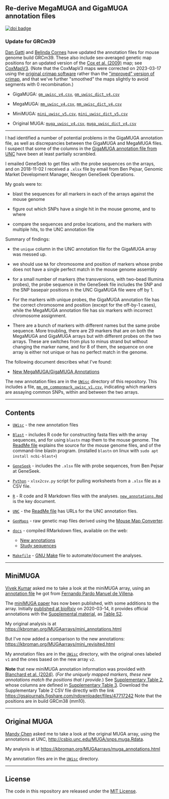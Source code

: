 ## Re-derive MegaMUGA and GigaMUGA annotation files

[![doi badge](https://zenodo.org/badge/156335678.svg)](https://zenodo.org/badge/latestdoi/156335678)


### Update for GRCm39

[Dan Gatti](https://github.com/dmgatti) and [Belinda
Cornes](https://www.jax.org/people/belinda-cornes) have updated the
annotation files for mouse genome build GRCm39. These also include
sex-averaged genetic map positions for an updated version of the
[Cox et al. (2009)](https://doi.org/10.1534/genetics.109.105486) map; see
[CoxMapV3](https://github.com/kbroman/CoxMapV3). (Note that the CoxMapV3 maps
were corrected on 2023-03-17 using the [original crimap software](https://github.com/kbroman/CriMap) rather
than the ["improved" version of
crimap](https://www.animalgenome.org/tools/share/crimap/), and that
we've further "smoothed" the maps slightly to avoid segments with 0 recombination.)

- GigaMUGA: [`gm_uwisc_v4.csv`](UWisc/gm_uwisc_v4.csv), [`gm_uwisc_dict_v4.csv`](UWisc/gm_uwisc_dict_v4.csv)

- MegaMUGA: [`mm_uwisc_v4.csv`](UWisc/mm_uwisc_v4.csv), [`mm_uwisc_dict_v4.csv`](UWisc/mm_uwisc_dict_v4.csv)

- MiniMUGA: [`mini_uwisc_v5.csv`](UWisc/mini_uwisc_v5.csv), [`mini_uwisc_dict_v5.csv`](UWisc/mini_uwisc_dict_v5.csv)

- Original MUGA: [`muga_uwisc_v4.csv`](UWisc/muga_uwisc_v4.csv), [`muga_uwisc_dict_v4.csv`](UWisc/muga_uwisc_dict_v4.csv)

---

I had identified a number of potential problems in the GigaMUGA
annotation file, as well as discrepancies between the GigaMUGA and
MegaMUGA files. I suspect that some of the columns in the
[GigaMUGA annotation file from UNC](http://csbio.unc.edu/MUGA/snps.gigamuga.Rdata)
have been at least partially scrambled.

I emailed GeneSeek to get files with the probe sequences on the
arrays, and on 2018-11-02 I received a `.xlsx` file by email from Ben
Pejsar, Genomic Market Development Manager, Neogen GeneSeek
Operations.

My goals were to:

- blast the sequences for all markers in each of the arrays against
  the mouse genome

- figure out which SNPs have a single hit in the mouse genome, and to
  where

- compare the sequences and probe locations, and the markers with
  multiple hits, to the UNC annotation file

Summary of findings:

- the `unique` column in the UNC annotation file for the GigaMUGA
  array was messed up.

- we should use `NA` for chromosome and position of markers whose
  probe does not have a single perfect match in the mouse genome
  assembly

- for a small number of markers (the transversions, with two-bead
  Illumina probes), the probe sequence in the GeneSeek file includes
  the SNP and the SNP basepair positions in the UNC GigaMUGA file were
  off by 1.

- For the markers with unique probes, the GigaMUGA annotation
  file has the correct chromosome and position (except for the
  off-by-1 cases), while the MegaMUGA annotation file has six markers
  with incorrect chromosome assignment.

- There are a bunch of markers with different names but the same probe
  sequence. More troubling, there are 29 markers that are on both the
  MegaMUGA and GigaMUGA arrays but with different probes on the two
  arrays. These are switches from plus to minus strand but without
  changing the marker name, and for 8 of them, the sequence on one
  array is either not unique or has no perfect match in the genome.

The following document describes what I've found:

- [New MegaMUGA/GigaMUGA Annotations](https://kbroman.org/MUGAarrays/new_annotations.html)

The new annotation files are in the [`UWisc`](UWisc) directory of this repository.
This includes a file, [`mm_gm_commonmark_uwisc_v1.csv`](UWisc/mm_gm_commonmark_uwisc_v1.csv),
indicating which markers are assaying common SNPs, within and between
the two arrays.

---

## Contents

- [`UWisc`](UWisc) - the new annotation files

- [`Blast`](Blast) - includes R code for constructing fasta files
  with the array sequences, and for using `blastn` map them to the
  mouse genome. The [ReadMe file](Blast/ReadMe.md) explains the source
  for the mouse genome files, and of the command-line blastn program.
  (installed `blastn` on linux with `sudo apt install ncbi-blast+`)

- [`GeneSeek`](Geneseek) - includes the `.xlsx` file with probe
  sequences, from Ben Pejsar at GeneSeek.

- [`Python`](Python) - `xlsx2csv.py` script for pulling worksheets
  from a `.xlsx` file as a CSV file.

- [`R`](R) - R code and R Markdown files with the analyses.
  [`new_annotations.Rmd`](R/new_annotations.Rmd) is the key document.

- [`UNC`](UNC) - the [ReadMe file](UNC/ReadMe.md) has URLs
  for the UNC annotation files.

- [`GenMaps`](GenMaps) - raw genetic map files derived using the
  [Mouse Map Converter](http://cgd.jax.org/mousemapconverter/).

- [`docs`](docs) - compiled RMarkdown files, available on the web:

  - [New annotations](https://kbroman.org/MUGAarrays/new_annotations.html)
  - [Study sequences](https://kbroman.org/MUGAarrays/study_sequences.html)

- [`Makefile`](Makefile) - [GNU
  Make](https://www.gnu.org/software/make) file to automate/document the
  analyses.

---

## MiniMUGA

[Vivek Kumar](https://www.jax.org/research-and-faculty/faculty/vivek-kumar)
asked me to take a look at the miniMUGA array, using an [annotation file](https://github.com/kbroman/MUGAarrays/blob/main/UNC/miniMUGA-Marker-Annotations.csv)
he got from [Fernando Pardo Manuel de
Villena](https://www.med.unc.edu/genetics/people/primary-faculty/fernando-pardo-manuel-de-villena-phd).

The [miniMUGA paper](https://doi.org/10.1534/genetics.120.303596) has
now been published, with some additions to the array.
Initially [published at bioRxiv](https://doi.org/10.1101/2020.03.12.989400) on 2020-03-14,
it provides official annotations with the [Supplemental
material](https://doi.org/10.25386/genetics.11971941.v1), as [Table S2](https://gsajournals.figshare.com/articles/dataset/Supplemental_Material_for_Sigmon_et_al_2020/11971941?file=25117973).

My original analysis is at
<https://kbroman.org/MUGAarrays/mini_annotations.html>

But I've now added a comparison to the new annotations:
<https://kbroman.org/MUGAarrays/mini_revisited.html>

My annotation files are in the [`UWisc`](UWisc) directory, with the
original ones labeled `v1` and the ones based on the new array `v2`.

**Note** that new miniMUGA annotation information was provided with [Blanchard et
al. (2024)](https://doi.org/10.1093/g3journal/jkae193). (_For the
uniquely mapped markers, these new annotations match the positions
that I provide._) See
[Supplementary Table 2](https://gsajournals.figshare.com/articles/journal_contribution/Supplemental_Material_for_Blanchard_et_al_2024/26311777?file=47717242),
whose columns are defined in
[Supplementary Table 3](https://gsajournals.figshare.com/articles/journal_contribution/Supplemental_Material_for_Blanchard_et_al_2024/26311777?file=47717248).
Download the Supplementary Table 2 CSV file directly with the link
<https://gsajournals.figshare.com/ndownloader/files/47717242>
Note that the positions are in build GRCm38 (mm10).

---

## Original MUGA

[Mandy Chen](https://www.jax.org/people/mandy-chen)
asked me to take a look at the original MUGA array, using
the annotations at UNC, <http://csbio.unc.edu/MUGA/snps.muga.Rdata>.

My analysis is at <https://kbroman.org/MUGAarrays/muga_annotations.html>

My annotation files are in the [`UWisc`](UWisc) directory.

---

## License

The code in this repository are released under the [MIT
License](LICENSE.md).
